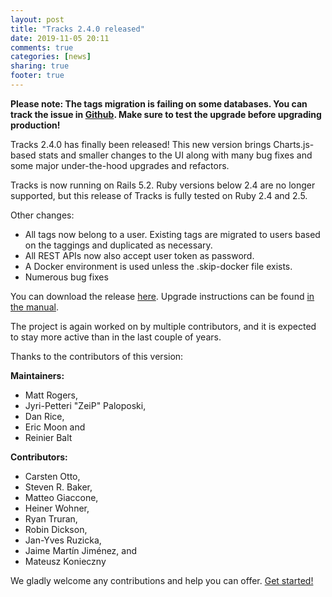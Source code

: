 ```yaml
---
layout: post
title: "Tracks 2.4.0 released"
date: 2019-11-05 20:11
comments: true
categories: [news]
sharing: true
footer: true
---
```

**Please note: The tags migration is failing on some databases. You can track
the issue in [Github](https://github.com/TracksApp/tracks/issues/2295). Make sure
to test the upgrade before upgrading production!**

Tracks 2.4.0 has finally been released! This new version brings
Charts.js-based stats and smaller changes to the UI along with many
bug fixes and some major under-the-hood upgrades and refactors.

Tracks is now running on Rails 5.2. Ruby versions below 2.4 are no
longer supported, but this release of Tracks is fully tested on Ruby
2.4 and 2.5.

Other changes:
* All tags now belong to a user. Existing tags are migrated to users
  based on the taggings and duplicated as necessary.
* All REST APIs now also accept user token as password.
* A Docker environment is used unless the .skip-docker file exists.
* Numerous bug fixes

You can download the release [here](https://github.com/TracksApp/tracks/archive/v2.4.0.zip).
Upgrade instructions can be found [in the manual](https://github.com/TracksApp/tracks/blob/v2.4.0/doc/upgrading.md).

The project is again worked on by multiple contributors, and it is
expected to stay more active than in the last couple of years.

Thanks to the contributors of this version:

**Maintainers:**
* Matt Rogers,
* Jyri-Petteri "ZeiP" Paloposki,
* Dan Rice,
* Eric Moon and
* Reinier Balt

**Contributors:**
* Carsten Otto,
* Steven R. Baker,
* Matteo Giaccone,
* Heiner Wohner,
* Ryan Truran,
* Robin Dickson,
* Jan-Yves Ruzicka,
* Jaime Martín Jiménez, and
* Mateusz Konieczny

We gladly welcome any contributions and help you can offer. [Get started!](/contribute)
